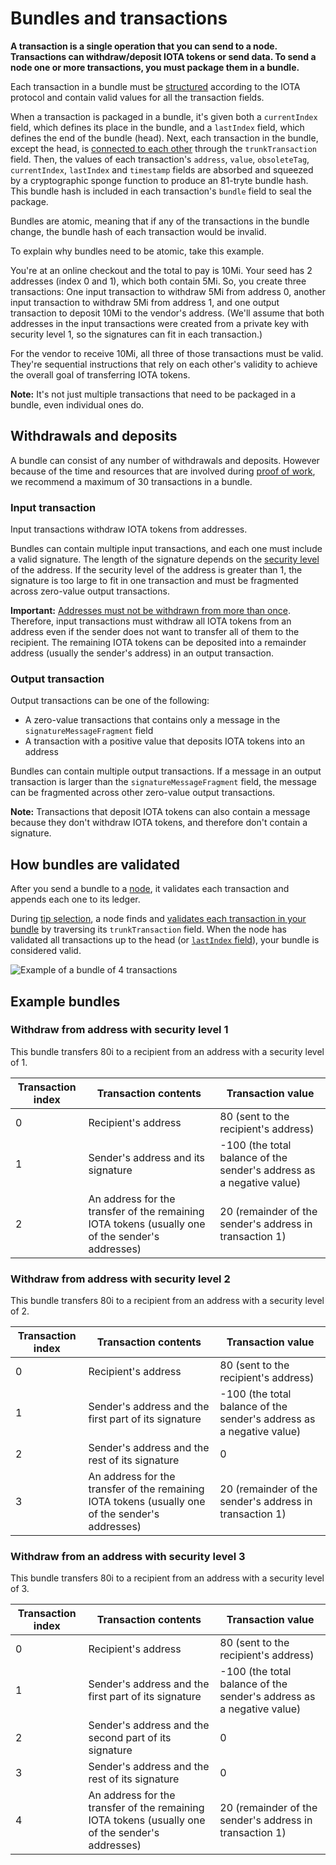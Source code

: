 # Bundles and transactions

**A transaction is a single operation that you can send to a node. Transactions can withdraw/deposit IOTA tokens or send data. To send a node one or more transactions, you must package them in a bundle.**

Each transaction in a bundle must be [structured](../references/structure-of-a-transaction.md) according to the IOTA protocol and contain valid values for all the transaction fields.

When a transaction is packaged in a bundle, it's given both a `currentIndex` field, which defines its place in the bundle, and a `lastIndex` field, which defines the end of the bundle (head). Next, each transaction in the bundle, except the head, is [connected to each other](../references/structure-of-a-bundle.md) through the `trunkTransaction` field. Then, the values of each transaction's `address`, `value`, `obsoleteTag`, `currentIndex`, `lastIndex` and `timestamp` fields are absorbed and squeezed by a cryptographic sponge function to produce an 81-tryte bundle hash. This bundle hash is included in each transaction's `bundle` field to seal the package.

Bundles are atomic, meaning that if any of the transactions in the bundle change, the bundle hash of each transaction would be invalid.

To explain why bundles need to be atomic, take this example.

You're at an online checkout and the total to pay is 10Mi. Your seed has 2 addresses (index 0 and 1), which both contain 5Mi. So, you create three transactions: One input transaction to withdraw 5Mi from address 0, another input transaction to withdraw 5Mi from address 1, and one output transaction to deposit 10Mi to the vendor's address. (We'll assume that both addresses in the input transactions were created from a private key with security level 1, so the signatures can fit in each transaction.)

For the vendor to receive 10Mi, all three of those transactions must be valid. They're sequential instructions that rely on each other's validity to achieve the overall goal of transferring IOTA tokens.

**Note:** It's not just multiple transactions that need to be packaged in a bundle, even individual ones do.

## Withdrawals and deposits

A bundle can consist of any number of withdrawals and deposits. However because of the time and resources that are involved during [proof of work](root://the-tangle/0.1/concepts/proof-of-work.md), we recommend a maximum of 30 transactions in a bundle.

### Input transaction

Input transactions withdraw IOTA tokens from addresses.

Bundles can contain multiple input transactions, and each one must include a valid signature. The length of the signature depends on the [security level](../references/security-levels.md) of the address. If the security level of the address is greater than 1, the signature is too large to fit in one transaction and must be fragmented across zero-value output transactions.

**Important:** [Addresses must not be withdrawn from more than once](../concepts/addresses-and-signatures.md#address-reuse). Therefore, input transactions must withdraw all IOTA tokens from an address even if the sender does not want to transfer all of them to the recipient. The remaining IOTA tokens can be deposited into a remainder address (usually the sender's address) in an output transaction.

### Output transaction

Output transactions can be one of the following:

* A zero-value transactions that contains only a message in the `signatureMessageFragment` field
* A transaction with a positive value that deposits IOTA tokens into an address

Bundles can contain multiple output transactions. If a message in an output transaction is larger than the `signatureMessageFragment` field, the message can be fragmented across other zero-value output transactions.

**Note:** Transactions that deposit IOTA tokens can also contain a message because they don't withdraw IOTA tokens, and therefore don't contain a signature.

## How bundles are validated

After you send a bundle to a [node](root://iri/0.1/introduction/overview.md), it validates each transaction and appends each one to its ledger.

During [tip selection](root://the-tangle/0.1/concepts/tip-selection.md), a node finds and [validates each transaction in your bundle](root://iri/0.1/concepts/transaction-validation.md#bundle-validator) by traversing its `trunkTransaction` field. When the node has validated all transactions up to the head (or [`lastIndex` field](../references/structure-of-a-transaction.md)), your bundle is considered valid.

![Example of a bundle of 4 transactions](../bundle.png)

## Example bundles

### Withdraw from address with security level 1

This bundle transfers 80i to a recipient from an address with a security level of 1.

| Transaction index | Transaction contents                                                     | Transaction value                                          |
| ----- | ------------------------------------------------------------------------- | --------------------------------------------------------------- |
| 0     | Recipient's address                       | 80 (sent to the recipient's address)                    |
| 1     | Sender's address and its signature | -100 (the total balance of the sender's address as a negative value) |
| 2    | An address for the transfer of the remaining IOTA tokens (usually one of the sender's addresses)                      | 20 (remainder of the sender's address in transaction 1)                          |

### Withdraw from address with security level 2

This bundle transfers 80i to a recipient from an address with a security level of 2.

| Transaction index | Transaction contents                                                     | Transaction value                                          |
| ----- | ------------------------------------------------------------------------- | --------------------------------------------------------------- |
| 0     | Recipient's address                       | 80 (sent to the recipient's address)                    |
| 1     | Sender's address and the first part of its signature | -100 (the total balance of the sender's address as a negative value) |
| 2     | Sender's address and the rest of its signature                                        | 0                                                               |
| 3     | An address for the transfer of the remaining IOTA tokens (usually one of the sender's addresses)                      | 20 (remainder of the sender's address in transaction 1)                          |

### Withdraw from an address with security level 3

This bundle transfers 80i to a recipient from an address with a security level of 3.

| Transaction index | Transaction contents                                                     | Transaction value                                          |
| ----- | ------------------------------------------------------------------------- | --------------------------------------------------------------- |
| 0     | Recipient's address                       | 80 (sent to the recipient's address)                    |
| 1     | Sender's address and the first part of its signature | -100 (the total balance of the sender's address as a negative value) |
| 2     | Sender's address and the second part of its signature                                         | 0                                                               |
| 3    | Sender's address and the rest of its signature                                         | 0                                                               |
| 4     | An address for the transfer of the remaining IOTA tokens (usually one of the sender's addresses)                             | 20 (remainder of the sender's address in transaction 1)                          |

